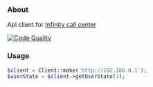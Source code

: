 ### About
Api client for [Infinity call center](https://www.inteltelecom.ru)

[![Code Quality](https://img.shields.io/codacy/grade/8d3f114c909c4c548cc1f60a0b910bcc.svg?style=flat-square)](https://app.codacy.com/manual/walkerus/infinity-call-center-api-client)

### Usage

```php
$client = Client::make('http://192.168.0.1');
$userState = $client->getUserState(1);
```
